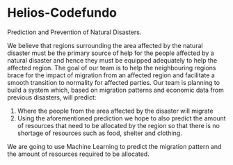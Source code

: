 # Helios-Codefundo
Prediction and Prevention of Natural Disasters.

We believe that regions surrounding the area affected by the natural disaster must be the primary source of help for the people affected by a natural disaster and hence they must be equipped adequately to help the affected region. The goal of our team is to help the neighbouring regions brace for the impact of migration from an affected region and facilitate a smooth transition to normality for affected parties.
Our team is planning to build a system which, based on migration patterns and economic data from previous disasters, will predict:
1. Where the people from the area affected by the disaster will migrate
2. Using the aforementioned prediction we hope to also predict the amount of resources that need to be allocated by the region so that        there is no shortage of resources such as food, shelter and clothing.

We are going to use Machine Learning to predict the migration pattern and the amount of resources required to be allocated.
